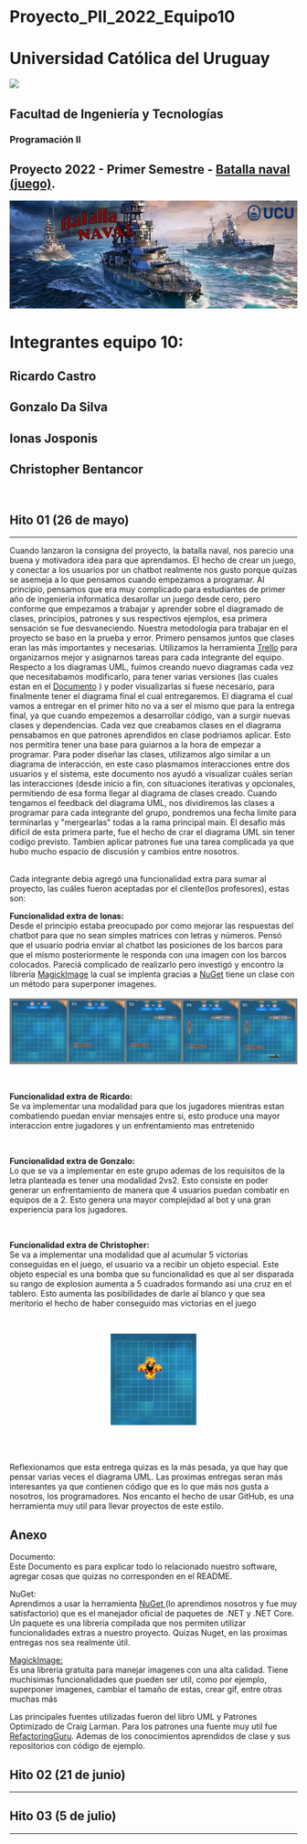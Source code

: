 # Proyecto_PII_2022_Equipo10

# Universidad Católica del Uruguay
<img src="https://ucu.edu.uy/sites/all/themes/univer/logo.png">

## Facultad de Ingeniería y Tecnologías
### Programación II

## Proyecto 2022 - Primer Semestre - [Batalla naval (juego)](https://es.wikipedia.org/wiki/Batalla_naval_(juego)).

<img src= "Docs\batallaV2.png">


<br> 
<h1> Integrantes equipo 10:</h1>
<h2>Ricardo Castro</h3>
<h2>Gonzalo Da Silva</h3>
<h2>Ionas Josponis</h3>
<h2>Christopher Bentancor</h3>
  
<br>

## Hito 01 (26 de mayo)
---
<p>Cuando lanzaron la consigna del proyecto, la batalla naval, nos parecio una buena y motivadora idea para que aprendamos. El hecho de crear un juego, y conectar a los usuarios por un chatbot realmente nos gusto porque quizas se asemeja a lo que pensamos cuando empezamos a programar. 
Al principio, pensamos que era muy complicado para estudiantes de primer año de ingenieria informatica desarollar un juego desde cero, pero conforme que empezamos a trabajar y aprender sobre el diagramado de clases, principios, patrones y sus respectivos ejemplos, esa primera sensación se fue desvaneciendo. 
Nuestra metodología para trabajar en el proyecto se baso en la prueba y error. Primero pensamos juntos que clases eran las más importantes y necesarias. Utilizamos la herramienta <a href="https://trello.com/b/9FXnZtpb/proyectopii2022equipo10">Trello</a> para organizarnos mejor y asignarnos tareas para cada integrante del equipo. Respecto a los diagramas UML, fuimos creando nuevo diagramas cada vez que necesitabamos modificarlo, para tener varias versiones (las cuales estan en el <a href="#doc">Documento</a> ) y poder visualizarlas si fuese necesario, para finalmente tener el diagrama final el cual entregaremos. El diagrama el cual vamos a entregar en el primer hito no va a ser el mismo que para la entrega final, ya que cuando empezemos a desarrollar código, van a surgir nuevas clases y dependencias. Cada vez que creabamos clases en el diagrama pensabamos en que patrones aprendidos en clase podriamos aplicar. Esto nos permitira tener una base para guiarnos a la hora de empezar a programar. 
Para poder diseñar las clases, utilizamos algo similar a un diagrama de interacción, en este caso plasmamos interacciones entre dos usuarios y el sistema, este documento nos ayudó a visualizar cuáles serían las interacciones (desde inicio a fin, con situaciones iterativas y opcionales, permitiendo de esa forma llegar al diagrama de clases creado. Cuando tengamos el feedback del diagrama UML, nos dividiremos las clases a programar para cada integrante del grupo, pondremos una fecha limite para terminarlas y "mergearlas" todas a la rama principal main. 
El desafio más dificil de esta primera parte, fue el hecho de crar el diagrama UML sin tener codigo previsto. Tambien aplicar patrones fue una tarea complicada ya que hubo mucho espacio de discusión  y cambios entre nosotros. <p/><br> 
Cada integrante debia agregó una funcionalidad extra para sumar al proyecto, las cuáles fueron aceptadas por el cliente(los profesores), estas son:
<br>
<p>
    <b> Funcionalidad extra de Ionas:</b>
    <br> 
    Desde el principio estaba preocupado por como mejorar las respuestas del chatbot para que no sean simples matrices con letras y números. Pensó que el usuario podria enviar al chatbot las posiciones de los barcos para que el mismo posteriormente le responda con una imagen con los barcos colocados. Pareciá complicado de realizarlo pero investigó y encontro la libreria <a href = "#MagickImage"> MagickImage</a> la cual se implenta gracias a <a href="#NuGet">NuGet</a>  tiene un clase con un método para superponer imagenes. 
    <br>
    <br>
    <img src= "Docs\Colocacion.jpeg">
<p/>
    <br>    
    <p> <b> Funcionalidad extra de Ricardo:</b>
    <br>
    Se va implementar una modalidad para que los jugadores mientras estan combatiendo puedan enviar mensajes entre si, esto produce una mayor interaccion entre jugadores y un enfrentamiento mas entretenido 
    <p/>
    <br>    
    <p>
    <b> Funcionalidad extra de Gonzalo:</b>
    <br> 
    Lo que se va a implementar en este grupo ademas de los requisitos de la letra planteada es tener una modalidad 2vs2. Esto consiste en poder generar un enfrentamiento de manera que 4 usuarios puedan combatir en equipos de a 2.
    Esto genera una mayor complejidad al bot y una gran experiencia para los jugadores.
    <p/>
    <br>
    <p>  
    <b> Funcionalidad extra de Christopher:</b>
    <br> 
    Se va a implementar una modalidad que al acumular 5 victorias conseguidas en el juego, el usuario va a recibir un objeto especial.
    Este objeto especial es una bomba que su funcionalidad es que al ser disparada su rango de explosion aumenta a 5 cuadrados formando asi una cruz en el tablero.
    Esto aumenta las posibilidades de darle al blanco y que sea meritorio el hecho de haber conseguido mas victorias en el juego<p/>
    <br>
    <center><img src= "Docs\Bomba.jpeg"></center>
    

    
   </p> 

<br> 
<br> 

Reflexionamos que esta entrega quizas es la más pesada, ya que hay que pensar varias veces el diagrama UML. Las proximas entregas seran más interesantes ya que contienen código que es lo que más nos gusta a nosotros, los programadores.
Nos encanto el hecho de usar GitHub, es una herramienta muy util para llevar proyectos de este estilo.

## Anexo
Documento:<br>
Este Documento es para explicar todo lo relacionado nuestro software, agregar cosas que quizas no corresponden en el README.


<a name="NuGet">NuGet:</a>
<br>
Aprendimos a usar la herramienta <a href="https://docs.microsoft.com/en-us/nuget/what-is-nuget">NuGet </a>(lo aprendimos nosotros y fue muy satisfactorio) que es el manejador oficial de paquetes de .NET y .NET Core. Un paquete es una libreria compilada que nos permiten utilizar funcionalidades extras a nuestro proyecto. Quizas Nuget, en las proximas entregas nos sea realmente útil.

<a href="https://github.com/dlemstra/Magick.NET.git" name="MagickImage">MagickImage:</a>
<br>
Es una libreria gratuita para manejar imagenes con una alta calidad. Tiene muchisimas funcionalidades que pueden ser util, como por ejemplo, superponer imagenes, cambiar el tamaño de estas, crear gif, entre otras muchas más 
 
Las principales fuentes utilizadas fueron del libro UML y Patrones Optimizado de Craig Larman. Para los patrones una fuente muy util fue <a href="https://refactoring.guru/es">RefactoringGuru</a>. Ademas de los conocimientos aprendidos de clase y sus repositorios con código de ejemplo.

## Hito 02 (21 de junio)
---
## Hito 03 (5 de julio)
---
